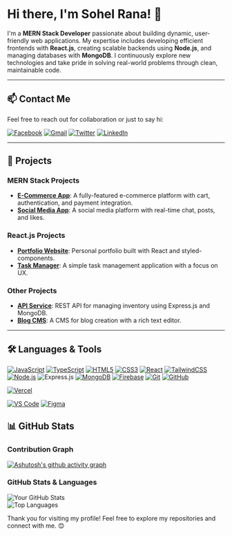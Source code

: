 # Hi there, I'm Sohel Rana! 👋

I'm a **MERN Stack Developer** passionate about building dynamic, user-friendly web applications. My expertise includes developing efficient frontends with **React.js**, creating scalable backends using **Node.js**, and managing databases with **MongoDB**. I continuously explore new technologies and take pride in solving real-world problems through clean, maintainable code.

---

## 📫 Contact Me

Feel free to reach out for collaboration or just to say hi:

[![Facebook](https://img.icons8.com/color/48/facebook-circled--v1.png)](https://www.facebook.com/sha.dat.5036)
[![Gmail](https://img.icons8.com/color/48/gmail.png)](mailto:your.email@gmail.com)
[![Twitter](https://img.icons8.com/color/48/twitter-circled.png)](https://twitter.com/yourusername)
[![LinkedIn](https://img.icons8.com/color/48/linkedin-circled.png)](https://www.linkedin.com/in/sohel-rana-93423a2ba/)





---

## 🌟 Projects

### MERN Stack Projects
- **[E-Commerce App](https://github.com/yourusername/ecommerce-app)**: A fully-featured e-commerce platform with cart, authentication, and payment integration.
- **[Social Media App](https://github.com/yourusername/social-media-app)**: A social media platform with real-time chat, posts, and likes.

### React.js Projects
- **[Portfolio Website](https://github.com/yourusername/portfolio)**: Personal portfolio built with React and styled-components.
- **[Task Manager](https://github.com/yourusername/task-manager)**: A simple task management application with a focus on UX.

### Other Projects
- **[API Service](https://github.com/yourusername/api-service)**: REST API for managing inventory using Express.js and MongoDB.
- **[Blog CMS](https://github.com/yourusername/blog-cms)**: A CMS for blog creation with a rich text editor.

---

## 🛠️ Languages & Tools

[![JavaScript](https://img.icons8.com/color/48/javascript--v1.png)](https://www.javascript.com)
[![TypeScript](https://img.icons8.com/color/48/typescript.png)](https://www.typescriptlang.org)
[![HTML5](https://img.icons8.com/color/48/html-5--v1.png)](https://developer.mozilla.org/en-US/docs/Web/HTML)
[![CSS3](https://img.icons8.com/color/48/css3.png)](https://developer.mozilla.org/en-US/docs/Web/CSS)
[![React](https://img.icons8.com/color/48/react-native.png)](https://reactjs.org)
[![TailwindCSS](https://img.icons8.com/color/48/tailwindcss.png)](https://tailwindcss.com)
[![Node.js](https://img.icons8.com/color/48/nodejs.png)](https://nodejs.org)
![Express.js](https://img.shields.io/badge/Express.js-404D59?style=flat-square&logo=express&logoColor=white)
[![MongoDB](https://img.icons8.com/color/48/mongodb.png)](https://www.mongodb.com)
[![Firebase](https://img.icons8.com/color/48/firebase.png)](https://firebase.google.com)
[![Git](https://img.icons8.com/color/48/git.png)](https://git-scm.com)
[![GitHub](https://img.icons8.com/ios-glyphs/48/ffffff/github.png)](https://github.com)

[![Vercel](https://upload.vercel.com/brand/Vercel-Logo.svg)](https://vercel.com)

[![VS Code](https://img.icons8.com/color/48/visual-studio-code-2019.png)](https://code.visualstudio.com)
[![Figma](https://img.icons8.com/color/48/figma--v1.png)](https://figma.com)


## 📊 GitHub Stats

### Contribution Graph
[![Ashutosh's github activity graph](https://github-readme-activity-graph.vercel.app/graph?username=Sohelrana2815&theme=github-compact)](https://github.com/ashutosh00710/github-readme-activity-graph)


### GitHub Stats & Languages
![Your GitHub Stats](https://github-readme-stats.vercel.app/api?username=Sohelrana2815&show_icons=true&hide=issues&count_private=true&theme=radical)  
![Top Languages](https://github-readme-stats.vercel.app/api/top-langs/?username=Sohelrana2815&layout=compact&theme=radical)

Thank you for visiting my profile! Feel free to explore my repositories and connect with me. 😊
